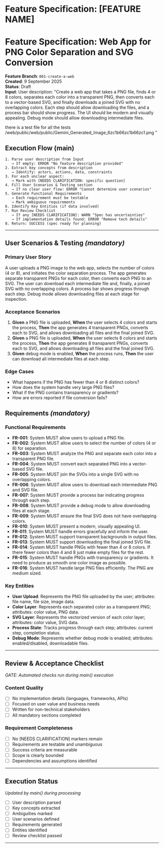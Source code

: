 # Feature Specification: [FEATURE NAME]

# Feature Specification: Web App for PNG Color Separation and SVG Conversion

**Feature Branch**: `001-create-a-web`  
**Created**: 9 September 2025  
**Status**: Draft  
**Input**: User description: "Create a web app that takes a PNG file, finds 4 or 8 colors, separates each color into a transparent PNG, then converts each to a vector-based SVG, and finally downloads a joined SVG with no overlapping colors. Each step should allow downloading the files, and a process bar should show progress. The UI should be modern and visually appealing. Debug mode should allow downloading intermediate files.

there is a test file for all the tests /web/public/web/public/Gemini_Generated_Image_6zc1b66zc1b66zc1.png 
"

## Execution Flow (main)
```
1. Parse user description from Input
   → If empty: ERROR "No feature description provided"
2. Extract key concepts from description
   → Identify: actors, actions, data, constraints
3. For each unclear aspect:
   → Mark with [NEEDS CLARIFICATION: specific question]
4. Fill User Scenarios & Testing section
   → If no clear user flow: ERROR "Cannot determine user scenarios"
5. Generate Functional Requirements
   → Each requirement must be testable
   → Mark ambiguous requirements
6. Identify Key Entities (if data involved)
7. Run Review Checklist
   → If any [NEEDS CLARIFICATION]: WARN "Spec has uncertainties"
   → If implementation details found: ERROR "Remove tech details"
8. Return: SUCCESS (spec ready for planning)
```

---

## User Scenarios & Testing *(mandatory)*

### Primary User Story
A user uploads a PNG image to the web app, selects the number of colors (4 or 8), and initiates the color separation process. The app generates separate transparent PNGs for each color, then converts each PNG to an SVG. The user can download each intermediate file and, finally, a joined SVG with no overlapping colors. A process bar shows progress through each step. Debug mode allows downloading files at each stage for inspection.

### Acceptance Scenarios
1. **Given** a PNG file is uploaded, **When** the user selects 4 colors and starts the process, **Then** the app generates 4 transparent PNGs, converts each to SVG, and allows downloading all files and the final joined SVG.
2. **Given** a PNG file is uploaded, **When** the user selects 8 colors and starts the process, **Then** the app generates 8 transparent PNGs, converts each to SVG, and allows downloading all files and the final joined SVG.
3. **Given** debug mode is enabled, **When** the process runs, **Then** the user can download all intermediate files at each step.

### Edge Cases
- What happens if the PNG has fewer than 4 or 8 distinct colors?
- How does the system handle very large PNG files?
- What if the PNG contains transparency or gradients?
- How are errors reported if file conversion fails?

## Requirements *(mandatory)*

### Functional Requirements
- **FR-001**: System MUST allow users to upload a PNG file.
- **FR-002**: System MUST allow users to select the number of colors (4 or 8) for separation.
- **FR-003**: System MUST analyze the PNG and separate each color into a transparent PNG file.
- **FR-004**: System MUST convert each separated PNG into a vector-based SVG file.
- **FR-005**: System MUST join the SVGs into a single SVG with no overlapping colors.
- **FR-006**: System MUST allow users to download each intermediate PNG and SVG file.
- **FR-007**: System MUST provide a process bar indicating progress through each step.
- **FR-008**: System MUST provide a debug mode to allow downloading files at each stage.
- **FR-009**: System MUST ensure the final SVG does not have overlapping colors.
- **FR-010**: System MUST present a modern, visually appealing UI.
- **FR-011**: System MUST handle errors gracefully and inform the user.
- **FR-012**: System MUST support transparent backgrounds in output files.
- **FR-013**: System MUST support downloading the final joined SVG file.
- **FR-014**: System MUST handle PNGs with fewer than 4 or 8 colors. If there fewer colors than 4 and 8 just make empty files for the rest.
- **FR-015**: System MUST handle PNGs with transparency or gradients. It need to produce as smooth one color image as possible.
- **FR-016**: System MUST handle large PNG files efficiently. The PNG are medium sized.

### Key Entities
- **User Upload**: Represents the PNG file uploaded by the user; attributes: file name, file size, image data.
- **Color Layer**: Represents each separated color as a transparent PNG; attributes: color value, PNG data.
- **SVG Layer**: Represents the vectorized version of each color layer; attributes: color value, SVG data.
- **Process State**: Tracks progress through each step; attributes: current step, completion status.
- **Debug Mode**: Represents whether debug mode is enabled; attributes: enabled/disabled, downloadable files.

---

## Review & Acceptance Checklist
*GATE: Automated checks run during main() execution*

### Content Quality
- [ ] No implementation details (languages, frameworks, APIs)
- [ ] Focused on user value and business needs
- [ ] Written for non-technical stakeholders
- [ ] All mandatory sections completed

### Requirement Completeness
- [ ] No [NEEDS CLARIFICATION] markers remain
- [ ] Requirements are testable and unambiguous  
- [ ] Success criteria are measurable
- [ ] Scope is clearly bounded
- [ ] Dependencies and assumptions identified

---

## Execution Status
*Updated by main() during processing*

- [ ] User description parsed
- [ ] Key concepts extracted
- [ ] Ambiguities marked
- [ ] User scenarios defined
- [ ] Requirements generated
- [ ] Entities identified
- [ ] Review checklist passed

---

